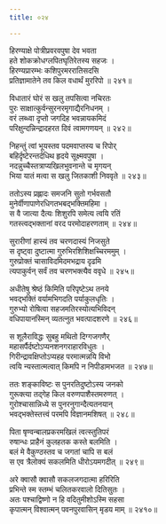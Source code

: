 ```yaml
---
title: ०२४

---
```

<div class="audioEmbed"  caption="सीतालक्ष्मी-वाचनम्" src="https://sanskritdocuments.org/sites/completenarayaneeyam/SoundFiles/024/024_01.mp3"></div>


हिरण्याक्षे पोत्रीप्रवरवपुषा देव भवता  
हते शोकक्रोधग्लपितघृतिरेतस्य सहजः ।  
हिरण्यप्रारम्भः कशिपुरमररातिसदसि  
प्रतिज्ञामातेने तव किल वधार्थं मुररिपो ॥ २४१॥

<div class="audioEmbed"  caption="सीतालक्ष्मी-वाचनम्" src="https://sanskritdocuments.org/sites/completenarayaneeyam/SoundFiles/024/024_02.mp3"></div>


विधातारं घोरं स खलु तपसित्वा नचिरतः  
पुरः साक्षात्कुर्वन्सुरनरमृगाद्यैरनिधनम् ।  
वरं लब्ध्वा दृप्तो जगदिह भवन्नायकमिदं  
परिक्षुन्दन्निन्द्रादहरत दिवं त्वामगणयन् ॥ २४२॥

<div class="audioEmbed"  caption="सीतालक्ष्मी-वाचनम्" src="https://sanskritdocuments.org/sites/completenarayaneeyam/SoundFiles/024/024_03.mp3"></div>


निहन्तुं त्वां भूयस्तव पदमवाप्तस्य च रिपोर्  
बहिर्दृष्टेरन्तर्दधिथ हृदये सूक्ष्मवपुषा ।  
नदन्नुच्चैस्तत्राप्यखिलभुवनान्ते च मृगयन्  
भिया यातं मत्वा स खलु जितकाशी निववृते ॥ २४३॥

<div class="audioEmbed"  caption="सीतालक्ष्मी-वाचनम्" src="https://sanskritdocuments.org/sites/completenarayaneeyam/SoundFiles/024/024_04.mp3"></div>


ततोऽस्य प्रह्लादः समजनि सुतो गर्भवसतौ  
मुनेर्वीणापाणेरधिगतभबद्भक्तिमहिमा ।  
स वै जात्या दैत्यः शिशुरपि समेत्य त्वयि रतिं  
गतस्त्वद्भक्तानां वरद परमोदाहरणताम् ॥ २४४॥

<div class="audioEmbed"  caption="सीतालक्ष्मी-वाचनम्" src="https://sanskritdocuments.org/sites/completenarayaneeyam/SoundFiles/024/024_05.mp3"></div>


सुरारीणां हास्यं तव चरणदास्यं निजसुते  
स दृष्ट्वा दुष्टात्मा गुरुभिरशिशिक्षच्चिरममुम् ।  
गुरुप्रोक्तं चासाविदमिदमभद्राय दृढमि  
त्यपाकुर्वन् सर्वं तव चरणभक्त्यैव ववृधे ॥ २४५॥

<div class="audioEmbed"  caption="सीतालक्ष्मी-वाचनम्" src="https://sanskritdocuments.org/sites/completenarayaneeyam/SoundFiles/024/024_06.mp3"></div>


अधीतेषु श्रेष्ठं किमिति परिपृष्टेऽथ तनये  
भवद्भक्तिं वर्यामभिगदति पर्याकुलधृतिः ।  
गुरुभ्यो रोषित्वा सहजमतिरस्योत्यभिविदन्  
वधिपायानस्मिन् व्यतत्नुत भवत्पादशरणे ॥ २४६॥

<div class="audioEmbed"  caption="सीतालक्ष्मी-वाचनम्" src="https://sanskritdocuments.org/sites/completenarayaneeyam/SoundFiles/024/024_07.mp3"></div>


स शूलैराविद्धः सुबहु मथितो दिग्गजगणैर्  
महासर्पैर्दष्टोऽप्यनशनगराहारविधुतः ।  
गिरीन्द्रावक्षिप्तोऽप्यहह परमात्मन्नयि विभो  
त्वयि न्यस्तात्मत्वात् किमपि न निपीडामभजत ॥ २४७॥

<div class="audioEmbed"  caption="सीतालक्ष्मी-वाचनम्" src="https://sanskritdocuments.org/sites/completenarayaneeyam/SoundFiles/024/024_08.mp3"></div>


ततः शङ्काविष्टः स पुनरतिदुष्टोऽस्य जनको  
गुरूक्त्या तद्गेह किल वरुणपाशैस्तमरुणत् ।  
गुरोश्चासान्निध्ये स पुनरनुगान्दैत्यतनयान्  
भवद्भक्तेस्तत्त्वं परमपि विज्ञानमशिषत् ॥ २४८॥

<div class="audioEmbed"  caption="सीतालक्ष्मी-वाचनम्" src="https://sanskritdocuments.org/sites/completenarayaneeyam/SoundFiles/024/024_09.mp3"></div>


पिता षृण्वन्बालप्रकरमखिलं त्वत्स्तुतिपरं  
रुषान्धः प्राहैनं कुलहतक कस्ते बलमिति ।  
बलं मे वैकुण्ठस्तव च जगतां चापि स बलं  
स एव त्रैलोक्यं सकलमिति धीरोऽयमगदीत् ॥ २४९॥

<div class="audioEmbed"  caption="सीतालक्ष्मी-वाचनम्" src="https://sanskritdocuments.org/sites/completenarayaneeyam/SoundFiles/024/024_10.mp3"></div>


अरे क्वासौ क्वासौ सकलजगदात्मा हरिरिति  
प्रभिन्ते स्म स्तम्भं चलितकरवालो दितिसुतः ।  
अतः पश्चाद्विष्णो न हि वदितुमीशोऽस्मि सहसा  
कृपात्मन् विश्वात्मन् पवनपुरवासिन् मृडय माम् ॥ २४१०॥